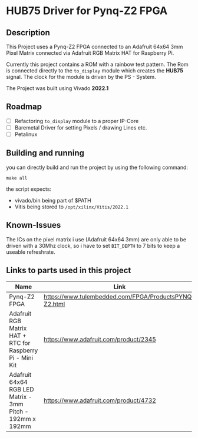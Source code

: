 # HUB75 Driver for Pynq-Z2 FPGA

## Description

This Project uses a Pynq-Z2 FPGA connected to an Adafruit 64x64 3mm Pixel Matrix connected via Adafruit RGB Matrix HAT for Raspberry Pi.

Currently this project contains a ROM with a rainbow test pattern. The Rom is connected directly to the `to_display` module which creates the **HUB75** signal. The clock for the module is driven by the PS - System.

The Project was built using Vivado **2022.1**

## Roadmap

- [ ] Refactoring `to_display` module to a proper IP-Core
- [ ] Baremetal Driver for setting Pixels / drawing Lines etc.
- [ ] Petalinux

## Building and running

you can directly build and run the project by using the following command:

```shell
make all
```

the script expects:

- vivado/bin being part of $PATH
- Vitis being stored to `/opt/xilinx/Vitis/2022.1`

## Known-Issues

The ICs on the pixel matrix i use (Adafruit 64x64 3mm) are only able to be driven with a 30Mhz clock, so i have to set `BIT_DEPTH` to 7 bits to keep a useable refreshrate.

## Links to parts used in this project

|Name|Link|
|--|--|
|Pynq-Z2 FPGA|https://www.tulembedded.com/FPGA/ProductsPYNQ-Z2.html|
|Adafruit RGB Matrix HAT + RTC for Raspberry Pi - Mini Kit|https://www.adafruit.com/product/2345|
|Adafruit 64x64 RGB LED Matrix - 3mm Pitch - 192mm x 192mm|https://www.adafruit.com/product/4732|